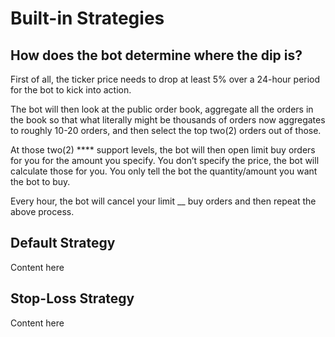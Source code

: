 # Built-in Strategies

## How does the bot determine where the dip is?

First of all, the ticker price needs to drop at least 5% over a 24-hour period for the bot to kick into action.

The bot will then look at the public order book, aggregate all the orders in the book so that what literally might be thousands of orders now aggregates to roughly 10-20 orders, and then select the top two(2) orders out of those.

At those two(2) **** support levels, the bot will then open limit buy orders for you for the amount you specify. You don’t specify the price, the bot will calculate those for you. You only tell the bot the quantity/amount you want the bot to buy.

Every hour, the bot will cancel your limit __ buy orders and then repeat the above process.

## Default Strategy

Content here

## Stop-Loss Strategy

Content here
